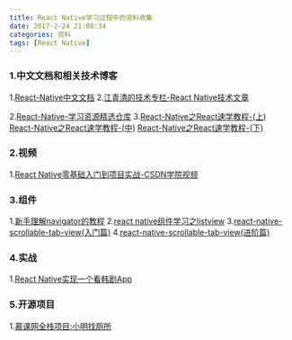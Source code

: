 ```yaml
---
title: React Native学习过程中的资料收集
date: 2017-2-24 21:08:34
categories: 资料
tags: [React Native]
---
```

### 1.中文文档和相关技术博客
1.[React-Native中文文档](http://reactnative.cn/docs/0.41/getting-started.html)
2.[江青清的技术专栏-React Native技术文章](http://www.lcode.org/%E3%80%90react-native%E5%BC%80%E5%8F%91%E3%80%91react-native%E6%8E%A7%E4%BB%B6%E4%B9%8Bnavigator%E7%BB%84%E4%BB%B6%E8%AF%A6%E8%A7%A3%E4%BB%A5%E5%8F%8A%E5%AE%9E%E4%BE%8B23/)
<!--more-->
2.[React-Native-学习资源精选仓库](http://www.devio.org/2016/09/05/React-Native-%E5%AD%A6%E4%B9%A0%E8%B5%84%E6%BA%90%E7%B2%BE%E9%80%89%E4%BB%93%E5%BA%93/)
3.[React-Native之React速学教程-(上)](http://www.devio.org/2016/08/09/React-Native%E4%B9%8BReact%E9%80%9F%E5%AD%A6%E6%95%99%E7%A8%8B-(%E4%B8%8A)/)
[React-Native之React速学教程-(中)](http://www.devio.org/2016/08/10/React-Native%E4%B9%8BReact%E9%80%9F%E5%AD%A6%E6%95%99%E7%A8%8B-(%E4%B8%AD)/)
[React-Native之React速学教程-(下)](http://www.devio.org/2016/08/11/React-Native%E4%B9%8BReact%E9%80%9F%E5%AD%A6%E6%95%99%E7%A8%8B-(%E4%B8%8B)/)

### 2.视频
1.[React Native零基础入门到项目实战-CSDN学院视频](http://edu.csdn.net/course/detail/3129/52498?auto_start=1)

### 3.组件
1.[新手理解navigator的教程](http://bbs.reactnative.cn/topic/20/%E6%96%B0%E6%89%8B%E7%90%86%E8%A7%A3navigator%E7%9A%84%E6%95%99%E7%A8%8B)
2.[react native组件学习之listview](http://www.2cto.com/kf/201601/486262.html)
3.[react-native-scrollable-tab-view(入门篇)](http://www.jianshu.com/p/b7788c3d106e)
4.[react-native-scrollable-tab-view(进阶篇)](http://www.jianshu.com/p/b0cfe7f11ee7)

### 4.实战
1.[React Native实现一个看韩剧App](http://blog.csdn.net/a631855639/article/category/6355254)

### 5.开源项目
1.[慕课网全栈项目:小明找厕所](https://github.com/liumingmusic/react-native-full-example)
